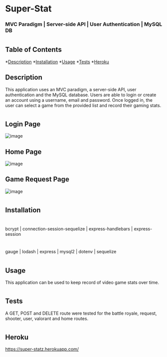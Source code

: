 # Super-Stat

### MVC Paradigm | Server-side API | User Authentication | MySQL DB 

#

## Table of Contents
  *[Description](#description)
  *[Installation](#installation)
  *[Usage](#usage)
  *[Tests](#tests)
  *[Heroku](#Heroku)

  ## Description 
  This application uses an MVC paradigm, a server-side API, user authentication and the MySQL database. Users are able to login or create an account using a username, email and password. Once logged in, the user can select a game from the provided list and record their gaming stats.

#

## Login Page
![image](https://user-images.githubusercontent.com/92955084/151877327-2cfa33a8-a749-40c2-970d-862395c923d7.png)

## Home Page
![image](https://user-images.githubusercontent.com/92955084/151879333-f8eb6f2b-7f46-4329-a942-505f4034f217.png)

## Game Request Page
![image](https://user-images.githubusercontent.com/92955084/151880356-0b738a3a-1a8f-495c-8fc2-4cb4bd86495d.png)

#

  <a name='installation'></a>

  ## Installation
  #
  bcrypt | connection-session-sequelize | express-handlebars | express-session
  #
  gauge | lodash | express | mysql2 | dotenv | sequelize 
  

#
  <a name='usage'></a>

  ## Usage
  This application can be used to keep record of video game stats over time.

#
  <a name='tests'></a>

  ## Tests
  A GET, POST and DELETE route were tested for the battle royale, request, shooter, user, valorant and home routes. 

#
  <a name='heroku'></a>

  ## Heroku
  
  https://super-statz.herokuapp.com/
